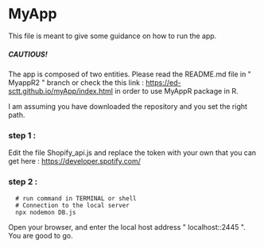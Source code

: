 
# MyApp

This file is meant to give some guidance on how to run the app. 

##### CAUTIOUS! 
The app is composed of two entities. Please read the README.md file in " MyappR2 " branch or check the this link : https://ed-sctt.github.io/myApp/index.html in order to use MyAppR package in R. 

I am assuming you have downloaded the repository and you set the right path.

### step 1 : 

Edit the file Shopify_api.js and replace the token with your own that you can get here : https://developer.spotify.com/

### step 2 :
```shell 
  # run command in TERMINAL or shell
  # Connection to the local server 
  npx nodemon DB.js
```

Open your browser, and enter the local host address " localhost::2445 ". You are good to go.
